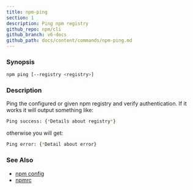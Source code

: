 ```yaml
---
title: npm-ping
section: 1
description: Ping npm registry
github_repo: npm/cli
github_branch: v6-docs
github_path: docs/content/commands/npm-ping.md
---
```


### Synopsis

```bash
npm ping [--registry <registry>]
```

### Description

Ping the configured or given npm registry and verify authentication.
If it works it will output something like:

```bash
Ping success: {*Details about registry*}
```
otherwise you will get:
```bash
Ping error: {*Detail about error}
```

### See Also

* [npm config](/cli/v6/commands/npm-config)
* [npmrc](/cli/v6/configuring-npm/npmrc)
